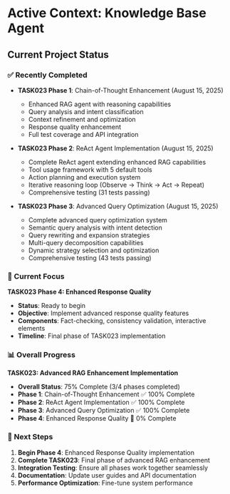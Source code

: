 # Active Context: Knowledge Base Agent

## Current Project Status

### ✅ Recently Completed
- **TASK023 Phase 1**: Chain-of-Thought Enhancement (August 15, 2025)
  - Enhanced RAG agent with reasoning capabilities
  - Query analysis and intent classification
  - Context refinement and optimization
  - Response quality enhancement
  - Full test coverage and API integration

- **TASK023 Phase 2**: ReAct Agent Implementation (August 15, 2025)
  - Complete ReAct agent extending enhanced RAG capabilities
  - Tool usage framework with 5 default tools
  - Action planning and execution system
  - Iterative reasoning loop (Observe → Think → Act → Repeat)
  - Comprehensive testing (31 tests passing)

- **TASK023 Phase 3**: Advanced Query Optimization (August 15, 2025)
  - Complete advanced query optimization system
  - Semantic query analysis with intent detection
  - Query rewriting and expansion strategies
  - Multi-query decomposition capabilities
  - Dynamic strategy selection and optimization
  - Comprehensive testing (43 tests passing)

### 🔄 Current Focus
**TASK023 Phase 4: Enhanced Response Quality**
- **Status**: Ready to begin
- **Objective**: Implement advanced response quality features
- **Components**: Fact-checking, consistency validation, interactive elements
- **Timeline**: Final phase of TASK023 implementation

### 📊 Overall Progress
**TASK023: Advanced RAG Enhancement Implementation**
- **Overall Status**: 75% Complete (3/4 phases completed)
- **Phase 1**: Chain-of-Thought Enhancement ✅ 100% Complete
- **Phase 2**: ReAct Agent Implementation ✅ 100% Complete  
- **Phase 3**: Advanced Query Optimization ✅ 100% Complete
- **Phase 4**: Enhanced Response Quality 🔄 0% Complete

### 🎯 Next Steps
1. **Begin Phase 4**: Enhanced Response Quality implementation
2. **Complete TASK023**: Final phase of advanced RAG enhancement
3. **Integration Testing**: Ensure all phases work together seamlessly
4. **Documentation**: Update user guides and API documentation
5. **Performance Optimization**: Fine-tune system performance
